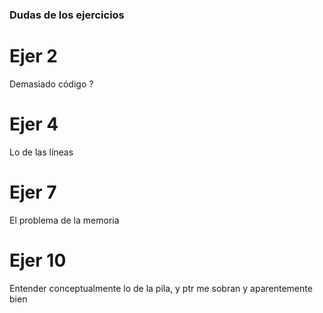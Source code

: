 ### Dudas de los ejercicios

# Ejer 2
Demasiado código ?

# Ejer 4
Lo de las líneas

# Ejer 7
El problema de la memoria

# Ejer 10 
Entender conceptualmente lo de la pila, y ptr me sobran y aparentemente bien
